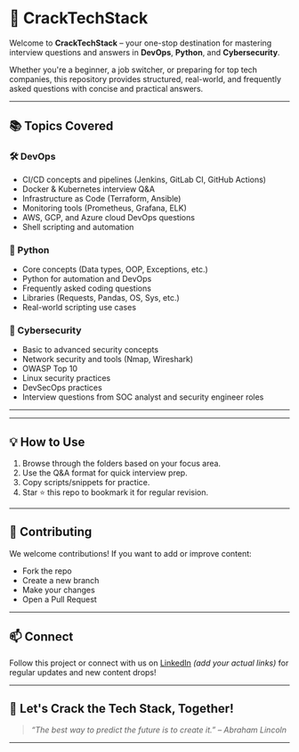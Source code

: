 # 🚀 CrackTechStack

Welcome to **CrackTechStack** – your one-stop destination for mastering interview questions and answers in **DevOps**, **Python**, and **Cybersecurity**.

Whether you're a beginner, a job switcher, or preparing for top tech companies, this repository provides structured, real-world, and frequently asked questions with concise and practical answers.

---

## 📚 Topics Covered

### 🛠️ DevOps
- CI/CD concepts and pipelines (Jenkins, GitLab CI, GitHub Actions)
- Docker & Kubernetes interview Q&A
- Infrastructure as Code (Terraform, Ansible)
- Monitoring tools (Prometheus, Grafana, ELK)
- AWS, GCP, and Azure cloud DevOps questions
- Shell scripting and automation

### 🐍 Python
- Core concepts (Data types, OOP, Exceptions, etc.)
- Python for automation and DevOps
- Frequently asked coding questions
- Libraries (Requests, Pandas, OS, Sys, etc.)
- Real-world scripting use cases

### 🔐 Cybersecurity
- Basic to advanced security concepts
- Network security and tools (Nmap, Wireshark)
- OWASP Top 10
- Linux security practices
- DevSecOps practices
- Interview questions from SOC analyst and security engineer roles

---



---

## 💡 How to Use

1. Browse through the folders based on your focus area.
2. Use the Q&A format for quick interview prep.
3. Copy scripts/snippets for practice.
4. Star ⭐ this repo to bookmark it for regular revision.

---

## 🙌 Contributing

We welcome contributions! If you want to add or improve content:

- Fork the repo
- Create a new branch
- Make your changes
- Open a Pull Request

---

## 📫 Connect

Follow this project or connect with us on [LinkedIn](https://www.linkedin.com/in/rajankumar2) *(add your actual links)* for regular updates and new content drops!

---

## 🧠 Let's Crack the Tech Stack, Together!

> _“The best way to predict the future is to create it.” – Abraham Lincoln_

---


